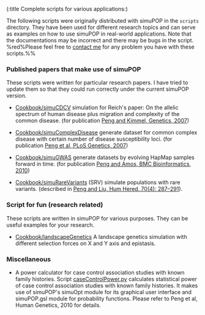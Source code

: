 (:title Complete scripts for various applications:)

The following scripts were originally distributed with simuPOP in the `scripts` directory. They have been used for different research topics and can serve as examples on how to use simuPOP in real-world applications. Note that the documentations may be incorrect and there may be bugs in the script. %red%Please feel free to [contact me](mailto:bpeng@mdanderson.org) for any problem you have with these scripts.%% 


### Published papers that make use of simuPOP

These scripts were written for particular research papers. I have tried to update them so that they could run correctly under the current simuPOP version.

* [Cookbook/simuCDCV](Cookbook/simuCDCV) simulation for Reich's paper: On the allelic spectrum of human disease plus migration and complexity of the common disease. (for publication [ Peng and Kimmel, Genetics, 2007](http://www.genetics.org/cgi/content/abstract/genetics.106.058164v1 ))

* [Cookbook/simuComplexDisease](Cookbook/simuComplexDisease) generate dataset for common complex disease  with certain number of disease susceptibility loci.  (for publication [ Peng et al, PLoS Genetics,  2007](http://www.plosgenetics.org/article/info:doi%2F10.1371%2Fjournal.pgen.0030047 ))

* [Cookbook/simuGWAS](Cookbook/simuGWAS) generate datasets by evolving HapMap samples forward in time. (for publication [Peng and Amos, BMC Bioinformatics, 2010](http://www.biomedcentral.com/1471-2105/11/442/abstract))

* [Cookbook/simuRareVariants](Cookbook/simuRareVariants) (SRV) simulate populations with rare variants. (described in [Peng and Liu, Hum Hered. 70(4): 287–291](http://www.ncbi.nlm.nih.gov/pmc/articles/PMC3164177/)).

### Script for fun (research related)

These scripts are written in simuPOP for various purposes. They can be useful examples for your research.

* [Cookbook/landscapeGenetics](Cookbook/landscapeGenetics) A landscape genetics simulation with different selection forces on X and Y axis and epistasis.

### Miscellaneous
* A power calculator for case control association studies with known family histories. Script [ caseControlPower.py]( Cookbook/caseControlPower ) calculates statistical power of case control association studies with known family histories. It makes use of simuPOP's simuOpt module for its graphical user interface and simuPOP.gsl module for probability functions. Please refer to Peng et al, Human Genetics, 2010 for details.
